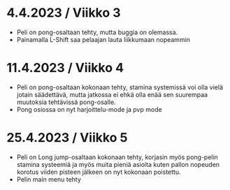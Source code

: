 # 4.4.2023 / Viikko 3
- Peli on pong-osaltaan tehty, mutta buggia on olemassa.
- Painamalla L-Shift saa pelaajan lauta liikkumaan nopeammin

# 11.4.2023 / Viikko 4
- Peli on pong-osaltaan kokonaan tehty, stamina systemissä voi olla vielä jotain säädettävä, mutta jatkossa ei ehkä olla enää sen suurempaa muutoksia tehtävissä pong-osalle.
- Pong osiossa on nyt harjoittelu-mode ja pvp mode

# 25.4.2023 / Viikko 5
- Peli on Long jump-osaltaan kokonaan tehty, korjasin myös pong-pelin stamina systeemiä ja myös muita pieniä asioita kuten pallon nopeuden korotus viiden pisteen jälkeen on nyt kokonaan poistettu.
- Pelin main menu tehty
